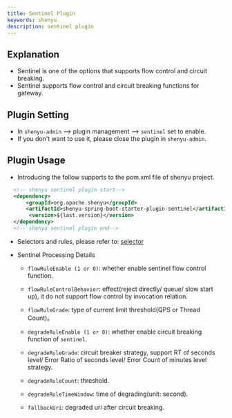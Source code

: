 ```yaml
---
title: Sentinel Plugin
keywords: shenyu
description: sentinel plugin
---
```


## Explanation

* Sentinel is one of the options that supports flow control and circuit breaking.
* Sentinel supports flow control and circuit breaking functions for gateway.


## Plugin Setting

* In `shenyu-admin` -->  plugin management --> `sentinel` set to enable.
* If you don't want to use it, please close the plugin in `shenyu-admin`.

## Plugin Usage

* Introducing the follow supports to the pom.xml file of shenyu project.

```xml
  <!-- shenyu sentinel plugin start-->
  <dependency>
      <groupId>org.apache.shenyu</groupId>
      <artifactId>shenyu-spring-boot-starter-plugin-sentinel</artifactId>
       <version>${last.version}</version>
  </dependency>
  <!-- shenyu sentinel plugin end-->
``` 

* Selectors and rules, please refer to: [selector](../selector-and-rule)
* Sentinel Processing Details
    
    * `flowRuleEnable (1 or 0)`: whether enable sentinel flow control function.
    
    * `flowRuleControlBehavior`: effect(reject directly/ queue/ slow start up), it do not support flow control by invocation relation. 
    
    * `flowRuleGrade`: type of current limit threshold(QPS or Thread Count)。
        
    * `degradeRuleEnable (1 or 0)`: whether enable circuit breaking function of `sentinel`.
        
    * `degradeRuleGrade`: circuit breaker strategy, support RT of seconds level/ Error Ratio of seconds level/ Error Count of minutes level strategy.
        
    * `degradeRuleCount`: threshold.
      
    * `degradeRuleTimeWindow`: time of degrading(unit: second).
        
    * `fallbackUri`: degraded uri after circuit breaking.

